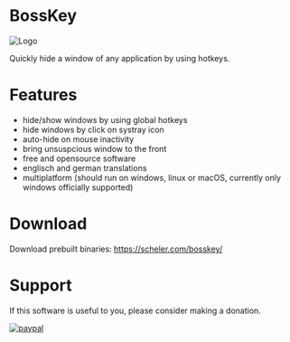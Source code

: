 # BossKey
![Logo](https://raw.githubusercontent.com/solaristhesun/bosskey/master/assets/appicon/leader128.png)

Quickly hide a window of any application by using hotkeys.

# Features
- hide/show windows by using global hotkeys
- hide windows by click on systray icon
- auto-hide on mouse inactivity
- bring unsuspcious window to the front
- free and opensource software
- englisch and german translations
- multiplatform (should run on windows, linux or macOS, currently only windows officially supported)

# Download
Download prebuilt binaries: https://scheler.com/bosskey/

# Support
If this software is useful to you, please consider making a donation.

[![paypal](https://www.paypalobjects.com/en_US/DK/i/btn/btn_donateCC_LG.gif)](https://www.paypal.com/cgi-bin/webscr?cmd=_s-xclick&hosted_button_id=KFP9JPU59VZFA&source=url)
